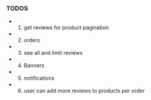 ### TODOS

- 1. get reviews for product pagination
- 2. orders
- 3. see all and limit reviews
- 4. Banners
- 5. notifications
- 6. user can add more reviews to products per order

<!-- -------------- -->
